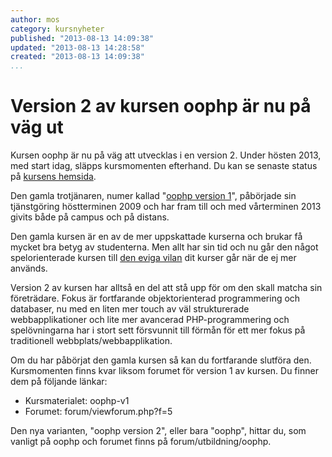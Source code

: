 ```yaml
---
author: mos
category: kursnyheter
published: "2013-08-13 14:09:38"
updated: "2013-08-13 14:28:58"
created: "2013-08-13 14:09:38"
...
```

Version 2 av kursen oophp är nu på väg ut
==================================

Kursen oophp är nu på väg att utvecklas i en version 2. Under hösten 2013, med start idag, släpps kursmomenten efterhand. Du kan se senaste status på [kursens hemsida](oophp).

Den gamla trotjänaren, numer kallad "[oophp version 1](oophp-v1)", påbörjade sin tjänstgöring höstterminen 2009 och har fram till och med vårterminen 2013 givits både på campus och på distans.

<!--more-->

Den gamla kursen är en av de mer uppskattade kurserna och brukar få mycket bra betyg av studenterna. Men allt har sin tid och nu går den något spelorienterade kursen till [den eviga vilan](oophp-v1) dit kurser går när de ej mer används.

Version 2 av kursen har alltså en del att stå upp för om den skall matcha sin företrädare. Fokus är fortfarande objektorienterad programmering och databaser, nu med en liten mer touch av väl strukturerade webbapplikationer och lite mer avancerad PHP-programmering och spelövningarna har i stort sett försvunnit till förmån för ett mer fokus på traditionell webbplats/webbapplikation.

Om du har påbörjat den gamla kursen så kan du fortfarande slutföra den. Kursmomenten finns kvar liksom forumet för version 1 av kursen. Du finner dem på följande länkar:

* Kursmaterialet: oophp-v1
* Forumet: forum/viewforum.php?f=5

Den nya varianten, "oophp version 2", eller bara "oophp", hittar du, som vanligt på oophp och forumet finns på forum/utbildning/oophp.
